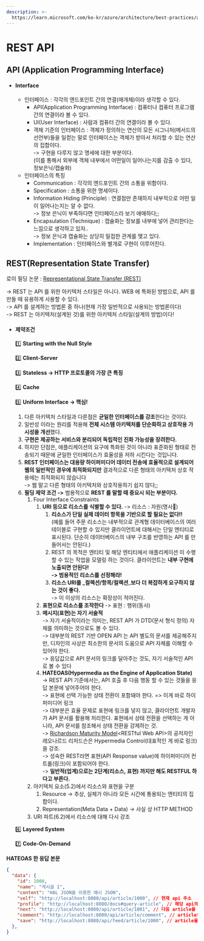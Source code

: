 ```yaml
---
description: >-
  https://learn.microsoft.com/ko-kr/azure/architecture/best-practices/api-design#organize-the-api-design-around-resources
---
```


# REST API

## API (Application Programming Interface)

* #### Interface
  * 인터페이스 : 각각의 엔드포인트 간의 연결(매개체)이라 생각할 수 있다.
    * API(Application Programming Interface) : 컴퓨터나 컴퓨터 프로그램 간의 연결이라 볼 수 있다.
    * UI(User Interface) : 사람과 컴퓨터 간의 연결이라 볼 수 있다.
    * 객체 기준의 인터페이스 : 객체가 정의하는 연산의 모든 시그니처(메서드의 선언부)들을 일컫는 말로 인터페이스는 객체가 받아서 처리할 수 있는 연산의 집합이다.\
      \-> 구현을 다루지 않고 명세에 대한 부분이다.\
      (이를 통해서 외부에 객체 내부에서 어떤일이 일어나는지를 감출 수 있다, 정보은닉/캡슐화)
  * 인터페이스의 특징
    * Communication : 각각의 엔드포인트 간의 소통을 위함이다.
    * Specification : 소통을 위한 명세이다.
    * Information Hiding (Principle) : 연결점만 존재하지 내부적으로 어떤 일이 일어나는지는 알 수 없다.\
      \-> 정보 은닉이 부족하다면 인터페이스라 보기 애매하다;;
    * Encapsulation (Technique) : 캡슐화는 정보를 내부에 넣어 관리한다는 느낌으로 생각하고 있자..\
      \-> 정보 은닉과 캡슐화는 상당히 밀접한 관계를 맺고 있다.
    * Implementation : 인터페이스와 별개로 구현이 이루어진다.

## REST(Representation State Transfer)

로이 필딩 논문 : [Representational State Transfer (REST)](https://www.ics.uci.edu/\~fielding/pubs/dissertation/rest\_arch\_style.htm)

\-> REST 는 API 를 위한 아키텍처 스타일은 아니다. WEB 에 특화된 방법으로, API 를 만들 때 유용하게 사용할 수 있다.\
\-> API 를 설계하는 방법론 중 하나(현재 가장 일반적으로 사용되는 방법론이다)\
\-> REST 는 아키텍처(설계된 것)를 위한 아키텍처 스타일(설계의 방법)이다!

*   #### 제약조건

    1️⃣ **Starting with the Null Style**

    2️⃣ **Client-Server**

    3️⃣ **Stateless -> HTTP 프로토콜의 가장 큰 특징**

    4️⃣ **Cache**

    5️⃣ **Uniform Interface → 핵심!**

    1. 다른 아키텍처 스타일과 다른점은 **균일한 인터페이스를 강조**한다는 것이다.
    2. 일반성 이라는 원리를 적용해 **전체 시스템 아키텍처를 단순화하고 상호작용 가시성을 개선**했다.
    3. **구현은 제공하는 서비스와 분리되어 독립적인 진화 가능성을 장려한다.**
    4. 하지만 단점은, 애플리케이션의 요구에 특화된 것이 아니라 표준화된 형태로 전송되기 때문에 균일한 인터페이스가 효율성을 저하 시킨다는 것입니다.
    5. **REST 인터페이스는 대용량 하이퍼미디어 데이터 전송에 효율적으로 설계되어 웹의 일반적인 경우에 최적화되지만** 결과적으로 다른 형태의 아키텍처 상호 작용에는 최적화되지 않습니다\
       \-> 웹 말고 다른 형태의 아키텍처와 상호작용하기 쉽지 않다;;
    6. **필딩 제약 조건 ->** 범용적으로 **REST 를 말할 때 중요시 되는 부분이다.**
       1. Four Interface Constraints
          1. **URI 등으로 리소스를 식별할 수 있다.** -> 리소스 : 자원(명사)
             1. **리소스가 단일 실제 데이터 항목을 기반으로 할 필요는 없다!!**\
                (예를 들어 주문 리소스는 내부적으로 관계형 데이터베이스의 여러 테이블로 구현할 수 있지만 클라이언트에 대해서는 단일 엔티티로 표시된다. 단순히 데이터베이스의 내부 구조를 반영하는 API 를 만들어서는 안된다.)
             2. REST 의 목적은 엔티티 및 해당 엔티티에서 애플리케이션 이 수행 할 수 있는 작업을 모델링 하는 것이다. 클라이언트는 **내부 구현에 노출되면 안된다!**\
                **-> 범용적인 리소스를 선정해라!**
             3. **리소스 URI를 \_컬렉션/항목/컬렉션**\_**보다 더 복잡하게 요구하지 않는 것이 좋다.**\
                \-> 이 이상의 리소스는 확장성이 적어진다.
          2. **표현으로 리소스를 조작한다** -> 표현 : 행위(동사)
          3. **메시지(표현)는 자기 서술적**\
             \-> 자기 서술적이라는 의미는, REST API 가 DTD(문서 형식 정의) 자체를 의미하는 것으로도 볼 수 있다.\
             \-> 대부분의 REST 기반 OPEN API 는 API 별도의 문서를 제공해주지만, 디자인의 사상은 최소한의 문서의 도움으로 API 자체를 이해할 수 있어야 한다.\
             \-> 응답값으로 API 문서의 링크를 달아주는 것도, 자기 서술적인 API 로 볼 수 있다
          4. **HATEOAS(Hypermedia as the Engine of Application State)**\
             \-> REST API 기준에서는, API 호출 후 다음 행동 할 수 있는 것들을 응답 본문에 넣어주어야 한다.\
             \-> 표현에 선택 가능한 상태 전환이 포함돼야 한다. => 이게 바로 하이퍼미디어 링크\
             \-> 대부분은 효율 문제로 표현에 링크를 넣지 않고, 클라이언트 개발자가 API 문서를 활용해 처리한다. 표현에서 상태 전환을 선택하는 게 아니라, API 문서를 참조해서 상태 전환을 강제하는 것.\
             \-> [Richardson Maturity Model](https://martinfowler.com/articles/richardsonMaturityModel.html)\<RESTful Web API>의 공저자인 레오나르드 리처드슨은 Hypermedia Control(대표적인 게 바로 링크)을 강조.\
             \-> 성숙한 REST라면 표현(API Response value)에 하이퍼미디어 컨트롤(링크)이 포함되어야 한다.\
             \-> **일반적(업계)으로는 2단계(리소스, 표현) 까지만 해도 RESTFUL 하다고 부른다.**
       2. 아키텍처 요소(5.2)에서 리소스와 표현을 구분
          1. Resource -> 추상, 실체가 아니라 모든 시간에 통용되는 엔티티의 집합이다.
          2. Representation(Meta Data + Data) -> 사실 상 HTTP METHOD
       3. URI 파트(6.2)에서 리소스에 대해 다시 강조

    6️⃣ **Layered System**

    7️⃣ **Code-On-Demand**

**HATEOAS 한 응답 본문**

```json
{
  "data": {
    "id": 1000,
    "name": "게시글 1",
    "content": "HAL JSON을 이용한 예시 JSON",
    "self": "http://localhost:8080/api/article/1000", // 현재 api 주소
    "profile": "http://localhost:8080/docs#query-article", // 해당 api의 문서
    "next": "http://localhost:8080/api/article/1001", // 다음 article을 조회하는 URI
    "comment": "http://localhost:8080/api/article/comment", // article의 댓글 달기
    "save": "http://localhost:8080/api/feed/article/1000", // article을 내 피드로 저장
  },
}
```
